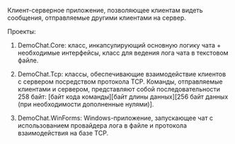 Клиент-серверное приложение, позволяющее клиентам видеть сообщения, отправляемые другими клиентами на сервер.

Проекты:

1. DemoChat.Core: класс, инкапсулирующий основную логику чата + необходимые интерфейсы, класс для ведения лога чата в текстовом файле.

2. DemoChat.Tcp: классы, обеспечивающие взаимодействие клиентов с сервером посредством протокола TCP. Команды, отправляемые клиентами и сервером, представляют собой последовательности 258 байт:
   [байт кода команды][байт длины данных][256 байт данных (при необходимости дополненные нулями)].
   
3. DemoChat.WinForms: Windows-приложение, запускающее чат с использованием провайдера лога в файле и протокола взаимодействия на базе TCP.
